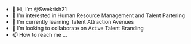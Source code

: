 - 👋 Hi, I’m @Swekrish21
- 👀 I’m interested in Human Resource Management and Talent Partering 
- 🌱 I’m currently learning Talent Attraction Avenues
- 💞️ I’m looking to collaborate on Active Talent Branding
- 📫 How to reach me ...

<!---
Swekrish21/Swekrish21 is a ✨ special ✨ repository because its `README.md` (this file) appears on your GitHub profile.
You can click the Preview link to take a look at your changes.
--->
